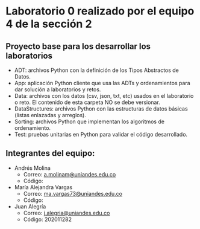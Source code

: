 # Laboratorio 0 realizado por el equipo 4 de la sección 2

## Proyecto base para los desarrollar los laboratorios

*	ADT: archivos Python con la definición de los Tipos Abstractos de Datos.
*	App: aplicación Python cliente que usa las ADTs y ordenamientos para dar solución a laboratorios y retos.
*	Data: archivos con los datos (csv, json, txt, etc) usados en el laboratorio o reto. El contenido de esta carpeta NO se debe versionar.
*	DataStructures: archivos Python con las estructuras de datos básicas (listas enlazadas y arreglos).
*	Sorting: archivos Python que implementan los algoritmos de ordenamiento.
*	Test: pruebas unitarias en Python para validar el código desarrollado.

## Integrantes del equipo:

- Andrés Molina
  - Correo: a.molinam@uniandes.edu.co
  - Código: 
- María Alejandra Vargas
  - Correo: ma.vargas73@uniandes.edu.co
  - Código: 
- Juan Alegría
  - Correo: j.alegria@uniandes.edu.co
  - Código: 202011282
